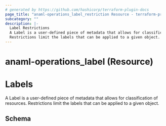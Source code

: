 ```yaml
---
# generated by https://github.com/hashicorp/terraform-plugin-docs
page_title: "anaml-operations_label_restriction Resource - terraform-provider-anaml-operations"
subcategory: ""
description: |-
  Label Restrictions
  A Label is a user-defined piece of metadata that allows for classification of resources.
  Restrictions limit the labels that can be applied to a given object.
---
```


# anaml-operations_label (Resource)

# Labels

A Label is a user-defined piece of metadata that allows for classification of resources.
Restrictions limit the labels that can be applied to a given object.



<!-- schema generated by tfplugindocs -->
## Schema